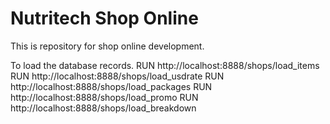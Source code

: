 # Nutritech Shop Online
This is repository for shop online development.

To load the database records.
RUN http://localhost:8888/shops/load_items
RUN http://localhost:8888/shops/load_usdrate
RUN http://localhost:8888/shops/load_packages
RUN http://localhost:8888/shops/load_promo
RUN http://localhost:8888/shops/load_breakdown